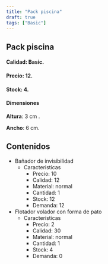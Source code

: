 ```yaml
---
title: "Pack piscina"
draft: true
tags: ["Basic"]
---
```

## Pack piscina
#### Calidad: Basic.
#### Precio: 12.
#### Stock: 4.
#### Dimensiones
**Altura**: 3 cm .

**Ancho**: 6 cm.
## Contenidos
- Bañador de invisibilidad
    - Caracteristicas
        - Precio: 10
        - Calidad: 12
        - Material: normal
        - Cantidad: 1
        - Stock: 12
        - Demanda: 12
- Flotador volador con forma de pato
    - Caracteristicas
        - Precio: 2
        - Calidad: 30
        - Material: normal
        - Cantidad: 1
        - Stock: 4
        - Demanda: 0
